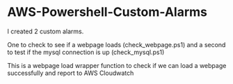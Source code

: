 # AWS-Powershell-Custom-Alarms

I created 2 custom alarms.

One to check to see if a webpage loads (check_webpage.ps1) and a second to test if the mysql connection is up (check_mysql.ps1)

This is a webpage load wrapper function to check if we can load a webpage successfully and report to AWS Cloudwatch


